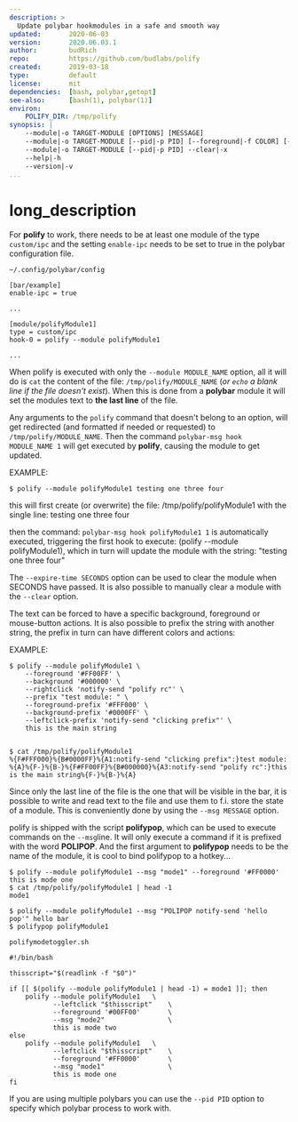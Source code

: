 ```yaml
---
description: >
  Update polybar hookmodules in a safe and smooth way
updated:       2020-06-03
version:       2020.06.03.1
author:        budRich
repo:          https://github.com/budlabs/polify
created:       2019-03-18
type:          default
license:       mit
dependencies:  [bash, polybar,getopt]
see-also:      [bash(1), polybar(1)]
environ:
    POLIFY_DIR: /tmp/polify
synopsis: |
    --module|-o TARGET-MODULE [OPTIONS] [MESSAGE]
    --module|-o TARGET-MODULE [--pid|-p PID] [--foreground|-f COLOR] [--background|-b COLOR] [--leftclick|-l COMMAND] [--rightclick|-r COMMAND] [--middleclick|-m COMMAND] [--scrollup|-u COMMAND] [--scrolldown|-d COMMAND] [--prefix|-e STRING [ [--foreground-prefix|-F COLOR]  [--background-prefix|-B COLOR] [--leftclick-prefix|-L COMMAND] [--rightclick-prefix|-R COMMAND] [--middleclick-prefix|-M COMMAND] [--scrollup-prefix|-U COMMAND] [--scrolldown-prefix|-D COMMAND] ] [--expire-time|-t SECONDS] [--msg|-s MESSAGE] [MESSAGE]
    --module|-o TARGET-MODULE [--pid|-p PID] --clear|-x
    --help|-h
    --version|-v
...
```


# long_description

For **polify** to work, there needs to be at least one module of the type `custom/ipc` and the setting `enable-ipc` needs to be set to true in the polybar configuration file.  

`~/.config/polybar/config`  
```
[bar/example]
enable-ipc = true

...

[module/polifyModule1]
type = custom/ipc
hook-0 = polify --module polifyModule1

...
```

When polify is executed with only the `--module MODULE_NAME` option, all it will do is `cat` the content of the file: `/tmp/polify/MODULE_NAME` (*or `echo` a blank line if the file doesn't exist*). When this is done from a **polybar** module it will set the modules text to **the last line** of the file.  

Any arguments to the `polify` command that doesn't belong to an option, will get redirected (and formatted if needed or requested) to `/tmp/polify/MODULE_NAME`. Then the command `polybar-msg hook MODULE_NAME 1` will get executed by **polify**, causing the module to get updated.

EXAMPLE:  

```
$ polify --module polifyModule1 testing one three four
```

this will first create (or overwrite) the file: /tmp/polify/polifyModule1
with the single line:
testing one three four

then the command: `polybar-msg hook polifyModule1 1`
is automatically executed, triggering the first hook to execute:
(polify --module polifyModule1), which in turn will update the module with the string: "testing one three four"


The `--expire-time SECONDS` option can be used to clear the module when SECONDS have passed. It is also possible to manually clear a module with the `--clear` option.  

The text can be forced to have a specific background, foreground or mouse-button actions. It is also possible to prefix the string with another string, the prefix in turn can have different colors and actions:  

EXAMPLE:  

```
$ polify --module polifyModule1 \
    --foreground '#FF00FF' \
    --background '#000000' \
    --rightclick 'notify-send "polify rc"' \
    --prefix "test module: " \
    --foreground-prefix '#FFF000' \
    --background-prefix '#0000FF' \
    --leftclick-prefix 'notify-send "clicking prefix"' \
    this is the main string


$ cat /tmp/polify/polifyModule1
%{F#FFF000}%{B#0000FF}%{A1:notify-send "clicking prefix":}test module: %{A}%{F-}%{B-}%{F#FF00FF}%{B#000000}%{A3:notify-send "polify rc":}this is the main string%{F-}%{B-}%{A}
```

Since only the last line of the file is the one that will be visible in the bar, it is possible to write and read text to the file and use them to f.i. store the state of a module. This is conveniently done by using the `--msg MESSAGE` option.  

polify is shipped with the script **polifypop**, which can be used to execute commands on the `--msg`line. It will only execute a command if it is prefixed with the word **POLIPOP**. And the first argument to **polifypop** needs to be the name of the module, it is cool to bind polifypop to a hotkey...

```
$ polify --module polifyModule1 --msg "mode1" --foreground '#FF0000' this is mode one
$ cat /tmp/polify/polifyModule1 | head -1
mode1
```

```
$ polify --module polifyModule1 --msg "POLIPOP notify-send 'hello pop'" hello bar
$ polifypop polifyModule1
```

`polifymodetoggler.sh`  

``` shell
#!/bin/bash

thisscript="$(readlink -f "$0")"

if [[ $(polify --module polifyModule1 | head -1) = mode1 ]]; then
    polify --module polifyModule1   \
           --leftclick "$thisscript"    \
           --foreground '#00FF00'       \
           --msg "mode2"                \
           this is mode two
else 
    polify --module polifyModule1   \
           --leftclick "$thisscript"    \
           --foreground '#FF0000'       \
           --msg "mode1"                \
           this is mode one
fi
```

If you are using multiple polybars you can use the `--pid PID` option to specify which polybar process to work with.  
